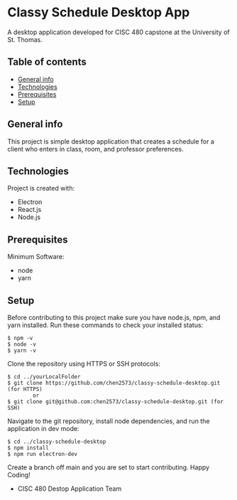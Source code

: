 # Classy Schedule Desktop App

A desktop application developed for CISC 480 capstone at the University of St. Thomas.

## Table of contents
* [General info](#general-info)
* [Technologies](#technologies)
* [Prerequisites](#prerequisites)
* [Setup](#setup)

## General info
This project is simple desktop application that creates a schedule for a client who enters in class, room, and professor preferences.
	
## Technologies
Project is created with:
* Electron
* React.js
* Node.js 

## Prerequisites
Minimum Software:
* node 
* yarn 
	
## Setup
Before contributing to this project make sure you have node.js, npm, and yarn installed.
Run these commands to check your installed status:

```
$ npm -v
$ node -v
$ yarn -v
```
Clone the repository using HTTPS or SSH protocols:

```
$ cd ../yourLocalFolder
$ git clone https://github.com/chen2573/classy-schedule-desktop.git (for HTTPS)
        or
$ git clone git@github.com:chen2573/classy-schedule-desktop.git (for SSH)
```

Navigate to the git repository, install node dependencies, and run the application in dev mode:

```
$ cd ../classy-schedule-desktop
$ npm install
$ npm run electron-dev
```


Create a branch off main and you are set to start contributing. Happy Coding!
- CISC 480 Destop Application Team

